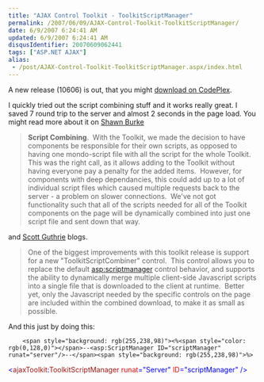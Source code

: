```yaml
---
title: "AJAX Control Toolkit - ToolkitScriptManager"
permalink: /2007/06/09/AJAX-Control-Toolkit-ToolkitScriptManager/
date: 6/9/2007 6:24:41 AM
updated: 6/9/2007 6:24:41 AM
disqusIdentifier: 20070609062441
tags: ["ASP.NET AJAX"]
alias:
 - /post/AJAX-Control-Toolkit-ToolkitScriptManager.aspx/index.html
---
```

A new release (10606) is out, that you might [download on CodePlex](http://www.codeplex.com/AtlasControlToolkit).

I quickly tried out the script combining stuff and it works really great. I saved 7 round trip to the server and almost 2 seconds in the page load. You might read more about it on [Shawn Burke](http://blogs.msdn.com/sburke/archive/2007/06/07/updated-toolkit-release-now-available.aspx)
<!-- more -->

> **Script Combining**.  With the Toolkit, we made the decision to have components be responsible for their own scripts, as opposed to having one mondo-script file with all the script for the whole Toolkit.  This was the right call, as it allows adding to the Toolkit without having everyone pay a penalty for the added items.  However, for components with deep dependancies, this could add up to a lot of individual script files which caused multiple requests back to the server - a problem on slower connections.  We've not got functionality such that all of the scripts needed for all of the Toolkit components on the page will be dynamically combined into just one script file and sent down that way.

and [Scott Guthrie](http://weblogs.asp.net/scottgu/archive/2007/06/08/new-asp-net-ajax-control-toolkit-release.aspx) blogs.

> One of the biggest improvements with this toolkit release is support for a new "ToolkitScriptCombiner" control.  This control allows you to replace the default <asp:scriptmanager> control behavior, and supports the ability to dynamically merge multiple client-side Javascript scripts into a single file that is downloaded to the client at runtime.  Better yet, only the Javascript needed by the specific controls on the page are included within the combined download, to make it as small as possible.

And this just by doing this:

        <span style="background: rgb(255,238,98)"><%<span style="color: rgb(0,128,0)"></span>--<asp:ScriptManager ID="scriptManager" runat="server"/>--</span><span style="background: rgb(255,238,98)">%>
</span>        <span style="color: rgb(0,0,255)"><</span><span style="color: rgb(163,21,21)">ajaxToolkit</span><span style="color: rgb(0,0,255)">:</span><span style="color: rgb(163,21,21)">ToolkitScriptManager</span> <span style="color: rgb(255,0,0)">runat</span><span style="color: rgb(0,0,255)">="Server"</span> <span style="color: rgb(255,0,0)">ID</span><span style="color: rgb(0,0,255)">="scriptManager"</span> <span style="color: rgb(0,0,255)">/>
</span>
[](http://11011.net/software/vspaste)
